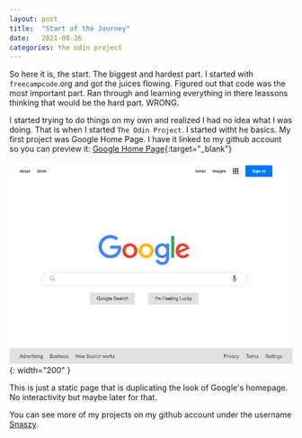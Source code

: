 ```yaml
---
layout: post
title:  "Start of the Journey"
date:   2021-08-26
categories: the odin project
---
```

So here it is, the start. The biggest and hardest part. I started with `freecampcode`.org and got the juices flowing. Figured out that code was the most important part. Ran through and learning everything in there leassons thinking that would be the hard part. WRONG.

I started trying to do things on my own and realized I had no idea what I was doing. That is when I started `The Odin Project`. I started witht he basics. My first project was Google Home Page. I have it linked to my github account so you can preview it:
[Google Home Page](https://snaszy.github.io/google-homepage/){:target="_blank"}

![Google Home Page](./assets/google.png){: width="200" }

This is just a static page that is duplicating the look of Google's homepage. No interactivity but maybe later for that.

You can see more of my projects on my github account under the username [Snaszy][snaszy-github].

[snaszy-github]: https://github.com/snaszy
